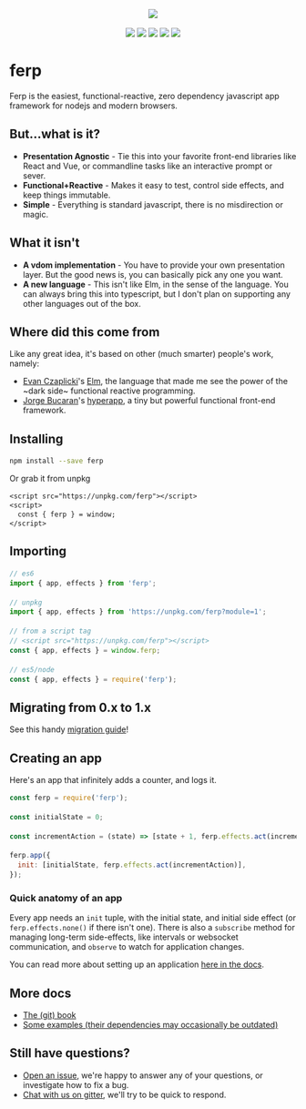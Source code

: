 <p align="center">
  <img src="./docs/f%3D>rp.jpg" />
</p>


<p align="center">
  <img src="https://badge.fury.io/js/ferp.svg" />
  <img src="https://github.com/ferp-js/ferp/workflows/Pull%20Request%20CI/badge.svg" />
  <img src="https://img.shields.io/librariesio/release/npm/ferp" />
  <img src="https://snyk.io/test/github/ferp-js/ferp/badge.svg" />
  <a href="https://gitter.im/mrozbarry/ferp?utm_source=badge&utm_medium=badge&utm_campaign=pr-badge&utm_content=badge" title="Join the chat on gitter.im">
    <img src="https://badges.gitter.im/mrozbarry/ferp.svg" />
  </a>
</p>

# ferp

Ferp is the easiest, functional-reactive, zero dependency javascript app framework for nodejs and modern browsers.

## But...what is it?

 - **Presentation Agnostic** - Tie this into your favorite front-end libraries like React and Vue, or commandline tasks like an interactive prompt or sever.
 - **Functional+Reactive** - Makes it easy to test, control side effects, and keep things immutable.
 - **Simple** - Everything is standard javascript, there is no misdirection or magic.

## What it isn't

 - **A vdom implementation** - You have to provide your own presentation layer. But the good news is, you can basically pick any one you want.
 - **A new language** - This isn't like Elm, in the sense of the language. You can always bring this into typescript, but I don't plan on supporting any other languages out of the box.

## Where did this come from

Like any great idea, it's based on other (much smarter) people's work, namely:
 - [Evan Czaplicki](https://github.com/evancz)'s [Elm](https://elm-lang.org/), the language that made me see the power of the ~dark side~ functional reactive programming.
 - [Jorge Bucaran](https://github.com/jorgebucaran)'s [hyperapp](https://github.com/jorgebucaran/hyperapp), a tiny but powerful functional front-end framework.

## Installing

```bash
npm install --save ferp
```

Or grab it from unpkg

```
<script src="https://unpkg.com/ferp"></script>
<script>
  const { ferp } = window;
</script>
```

## Importing

```js
// es6
import { app, effects } from 'ferp';

// unpkg
import { app, effects } from 'https://unpkg.com/ferp?module=1';

// from a script tag
// <script src="https://unpkg.com/ferp"></script>
const { app, effects } = window.ferp;

// es5/node
const { app, effects } = require('ferp');
```

## Migrating from 0.x to 1.x

See this handy [migration guide](./MIGRATION.md)!

## Creating an app

Here's an app that infinitely adds a counter, and logs it.

```javascript
const ferp = require('ferp');

const initialState = 0;

const incrementAction = (state) => [state + 1, ferp.effects.act(incrementAction)];

ferp.app({
  init: [initialState, ferp.effects.act(incrementAction)],
});
```

### Quick anatomy of an app

Every app needs an `init` tuple, with the initial state, and initial side effect (or `ferp.effects.none()` if there isn't one).
There is also a `subscribe` method for managing long-term side-effects, like intervals or websocket communication, and `observe` to watch for application changes.

You can read more about setting up an application [here in the docs](https://ferp.mrbarry.com/).

## More docs

 - [The (git) book](https://ferp.mrbarry.com/)
 - [Some examples (their dependencies may occasionally be outdated)](https://github.com/ferp-js/examples)

## Still have questions?

 - [Open an issue](https://github.com/ferp-js/ferp/issues/new), we're happy to answer any of your questions, or investigate how to fix a bug.
 - [Chat with us on gitter](https://gitter.im/mrozbarry/ferp), we'll try to be quick to respond.
